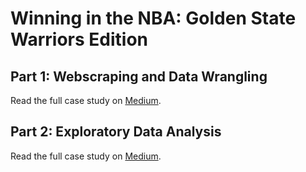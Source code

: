 # Winning in the NBA: Golden State Warriors Edition
## Part 1: Webscraping and Data Wrangling
Read the full case study on [Medium](https://medium.com/@joycemok8/winning-in-the-nba-golden-state-warriors-edition-part-1-9af0ba0d8dc2).

## Part 2: Exploratory Data Analysis
Read the full case study on [Medium](https://medium.com/@joycemok8/winning-in-the-nba-golden-state-warriors-edition-part-2-2af8cdd589c2).
